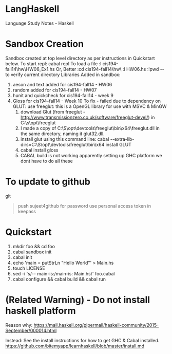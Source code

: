 # LangHaskell
Language Study Notes - Haskell

Sandbox Creation
================
Sandbox created at top level directory as per instructions in Quickstart below.
To start repl:
		cabal repl
To load a file
		:l  cis194-fall14\hw\HW06_Ex1.hs
	Or, Better
		:cd cis194-fall14\\hw\\
		:l HW06.hs
		:!pwd  -- to verify current directory
Libraries Added in sandbox:
1. aeson and text added for cis194-fall14 - HW06
2. random added for cis194-fall14 - HW07
3. hunit and quickcheck for cis194-fall14 - week 9
4. Gloss for cis194-fall14 - Week 10
	To fix - failed due to dependency on GLUT:
	use freeglut: this is a OpenGL library for use with MSVC & MinGW
	1. download Glut (from freeglut - http://www.transmissionzero.co.uk/software/freeglut-devel/)
		in C:\s\opt\freeglut
	2. I made a copy of C:\S\opt\devtools\freeglut\bin\x64\freeglut.dll in the same directory, naming it glut32.dll.
	3. install glut using this command line:
		cabal --extra-lib-dirs=C:\S\opt\devtools\freeglut\bin\x64 install GLUT
	4. cabal install gloss
	5. CABAL build is not working
	apparently setting up GHC platform we dont have to do all these

To update to github
===================
git
> push
> sujeet4github
> for password use personal access token in keepass

Quickstart
==========
1. mkdir foo && cd foo
2. cabal sandbox init
3. cabal init
4. echo 'main = putStrLn "Hello World"' > Main.hs
5. touch LICENSE
6. sed -i 's/-- main-is:/main-is: Main.hs/' foo.cabal
7. cabal configure && cabal build && cabal run

# (Related Warning) - Do not install haskell platform

Reason why:  https://mail.haskell.org/pipermail/haskell-community/2015-September/000014.html

Instead: See the install instructions for how to get GHC & Cabal installed.
https://github.com/bitemyapp/learnhaskell/blob/master/install.md

